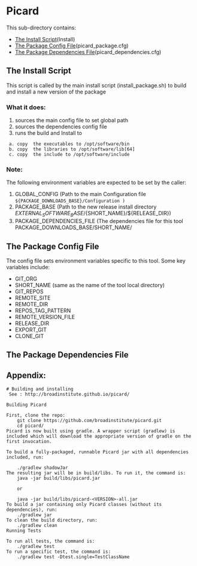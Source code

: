 # Picard
 
This sub-directory contains:
 - [The Install Script](#the-install-script)(Install)
 - [The Package Config File](#the-package-config-file)(picard_package.cfg)
 - [The Package Dependencies File](#the-package-dependencies-file)(picard_dependencies.cfg)

## The Install Script
 This script is called by the main install script 
(install_package.sh)  to build and install  a new version of the package 

### What it does:
  1) sources the main config file to set global path
  2) sources the dependencies config file
  3) runs the build and Install to
  ```
   a. copy  the executables to /opt/software/bin
   b. copy  the libraries to /opt/software/lib[64]
   c. copy  the include to /opt/software/include
  ```

### Note:
The following environment variables are expected to be set by the caller:

 1) GLOBAL_CONFIG  (Path to the main Configuration file
    ``` ${PACKAGE_DOWNLOADS_BASE}/Configuration ) ```
 2) PACKAGE_BASE   (Path to the new release install directory  ${EXTERNAL_SOFTWARE_BASE}/${SHORT_NAME}/${RELEASE_DIR})
 3) PACKAGE_DEPENDENCIES_FILE (The dependencies file for this tool  PACKAGE_DOWNLOADS_BASE/SHORT_NAME/


## The Package Config File 
The config file sets environment variables specific to this tool.
Some key variables include:

  - GIT_ORG
  - SHORT_NAME  (same as the name of the tool local directory)
  - GIT_REPOS
  - REMOTE_SITE
  - REMOTE_DIR
  - REPOS_TAG_PATTERN
  - REMOTE_VERSION_FILE
  - RELEASE_DIR
  - EXPORT_GIT
  - CLONE_GIT
  
## The Package Dependencies File

## Appendix:
```
# Building and installing
 See : http://broadinstitute.github.io/picard/ 
 
Building Picard

First, clone the repo:
    git clone https://github.com/broadinstitute/picard.git
    cd picard/
Picard is now built using gradle. A wrapper script (gradlew) is included which will download the appropriate version of gradle on the first invocation.

To build a fully-packaged, runnable Picard jar with all dependencies included, run:

    ./gradlew shadowJar
The resulting jar will be in build/libs. To run it, the command is:
    java -jar build/libs/picard.jar
    
    or
    
    java -jar build/libs/picard-<VERSION>-all.jar 
To build a jar containing only Picard classes (without its dependencies), run:
    ./gradlew jar
To clean the build directory, run:
    ./gradlew clean
Running Tests

To run all tests, the command is:
    ./gradlew test
To run a specific test, the command is:
    ./gradlew test -Dtest.single=TestClassName 

```
